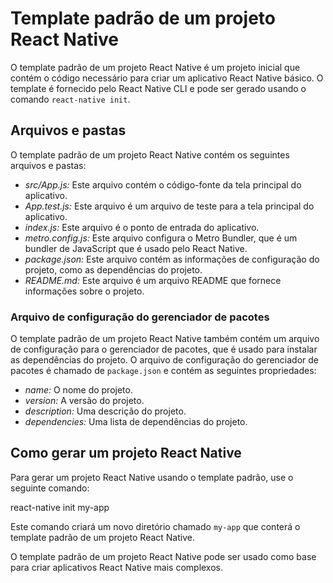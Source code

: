 # Template padrão de um projeto React Native

O template padrão de um projeto React Native é um projeto inicial que contém o código necessário para criar um aplicativo React Native básico. O template é fornecido pelo React Native CLI e pode ser gerado usando o comando `react-native init`.

## Arquivos e pastas

O template padrão de um projeto React Native contém os seguintes arquivos e pastas:

* *src/App.js:* Este arquivo contém o código-fonte da tela principal do aplicativo.
* *App.test.js:* Este arquivo é um arquivo de teste para a tela principal do aplicativo.
* *index.js:* Este arquivo é o ponto de entrada do aplicativo.
* *metro.config.js:* Este arquivo configura o Metro Bundler, que é um bundler de JavaScript que é usado pelo React Native.
* *package.json:* Este arquivo contém as informações de configuração do projeto, como as dependências do projeto.
* *README.md:* Este arquivo é um arquivo README que fornece informações sobre o projeto.

### Arquivo de configuração do gerenciador de pacotes

O template padrão de um projeto React Native também contém um arquivo de configuração para o gerenciador de pacotes, que é usado para instalar as dependências do projeto. O arquivo de configuração do gerenciador de pacotes é chamado de `package.json` e contém as seguintes propriedades:


* *name:* O nome do projeto.
* *version:* A versão do projeto.
* *description:* Uma descrição do projeto.
* *dependencies:* Uma lista de dependências do projeto.

## Como gerar um projeto React Native

Para gerar um projeto React Native usando o template padrão, use o seguinte comando:

react-native init my-app


Este comando criará um novo diretório chamado `my-app` que conterá o template padrão de um projeto React Native.

O template padrão de um projeto React Native pode ser usado como base para criar aplicativos React Native mais complexos.